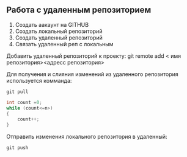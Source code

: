 ## Работа с удаленным репозиторием

1. Создать аакаунт на GITHUB
2. Создать локальный репозиторий
3. Создать удаленный репозиторий
4. Связать удаленный реп с локальным

Добавить удаленный репозиторий к проекту:
git remote add < имя репозитория><адресс репозитория>


Для получения и слияния изменений из удаленного репозитория
используется комманда:
```
git pull
```

```C#
int count =0;
while (count<=n>)
{
    count++;
}
```



Отправить изменения локального репозитория в удаленный:
```
git push
```
